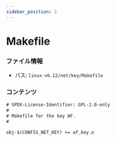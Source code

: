 ```yaml
---
sidebar_position: 2
---
```

# Makefile

### ファイル情報

- パス: `linux-v6.12/net/key/Makefile`

### コンテンツ

```txt
# SPDX-License-Identifier: GPL-2.0-only
#
# Makefile for the key AF.
#

obj-$(CONFIG_NET_KEY) += af_key.o

```
